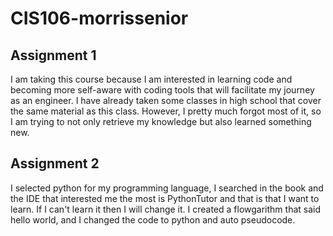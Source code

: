 # CIS106-morrissenior

## Assignment 1

I am taking this course because I am interested in learning code and becoming more self-aware with coding tools that will facilitate my journey as an engineer. I have already taken some classes in high school that cover the same material as this class. However, I pretty much forgot most of it, so I am trying to not only retrieve my knowledge but also learned something new.

## Assignment 2

I selected python for my programming language, I searched in the book and the IDE that interested me the most is PythonTutor and that is that I want to learn. If I can't learn it then I will change it. I created a flowgarithm that said hello world, and I changed the code to python and auto pseudocode.  
